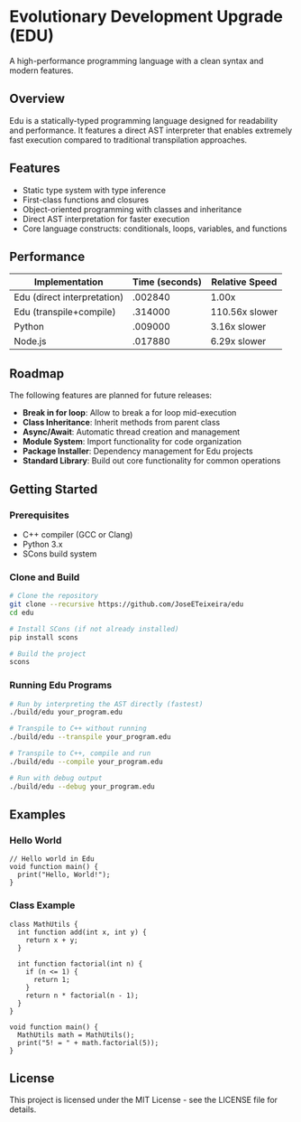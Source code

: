 # Evolutionary Development Upgrade (EDU)

A high-performance programming language with a clean syntax and modern features.

## Overview

Edu is a statically-typed programming language designed for readability and performance. It features a direct AST interpreter that enables extremely fast execution compared to traditional transpilation approaches.

## Features

- Static type system with type inference
- First-class functions and closures
- Object-oriented programming with classes and inheritance
- Direct AST interpretation for faster execution
- Core language constructs: conditionals, loops, variables, and functions

## Performance

| Implementation              | Time (seconds) | Relative Speed |
| --------------------------- | -------------- | -------------- |
| Edu (direct interpretation) | .002840        | 1.00x          |
| Edu (transpile+compile)     | .314000        | 110.56x slower |
| Python                      | .009000        | 3.16x slower   |
| Node.js                     | .017880        | 6.29x slower   |

## Roadmap

The following features are planned for future releases:

- **Break in for loop**: Allow to break a for loop mid-execution
- **Class Inheritance**: Inherit methods from parent class
- **Async/Await**: Automatic thread creation and management
- **Module System**: Import functionality for code organization
- **Package Installer**: Dependency management for Edu projects
- **Standard Library**: Build out core functionality for common operations

## Getting Started

### Prerequisites

- C++ compiler (GCC or Clang)
- Python 3.x
- SCons build system

### Clone and Build

```bash
# Clone the repository
git clone --recursive https://github.com/JoseETeixeira/edu
cd edu

# Install SCons (if not already installed)
pip install scons

# Build the project
scons
```

### Running Edu Programs

```bash
# Run by interpreting the AST directly (fastest)
./build/edu your_program.edu

# Transpile to C++ without running
./build/edu --transpile your_program.edu

# Transpile to C++, compile and run
./build/edu --compile your_program.edu

# Run with debug output
./build/edu --debug your_program.edu
```

## Examples

### Hello World

```
// Hello world in Edu
void function main() {
  print("Hello, World!");
}
```

### Class Example

```
class MathUtils {
  int function add(int x, int y) {
    return x + y;
  }

  int function factorial(int n) {
    if (n <= 1) {
      return 1;
    }
    return n * factorial(n - 1);
  }
}

void function main() {
  MathUtils math = MathUtils();
  print("5! = " + math.factorial(5));
}
```

## License

This project is licensed under the MIT License - see the LICENSE file for details.
